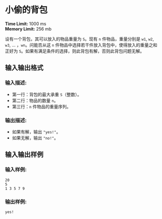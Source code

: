 # 小偷的背包

**Time Limit:** 1000 ms  
**Memory Limit:** 256 mb

设有一个背包，其可以放入的物品重量为 `S`。现有 `n` 件物品，重量分别是 `w1`, `w2`, `w3`, ... ，`wn`。问能否从这 `n` 件物品中选择若干件放入背包中，使得放入的重量之和正好为 `S`。如果有满足条件的选择，则此背包有解，否则此背包问题无解。

## 输入输出格式

### 输入描述:
- 第一行：背包的最大承重 `S`（整数）。
- 第二行：物品的数量 `n`。
- 第三行：`n` 件物品的重量序列。

### 输出描述:
- 如果有解，输出 `"yes!"`。
- 如果无解，输出 `"no!"`。

## 输入输出样例

### 输入样例:
```plaintext
20
5
1 3 5 7 9
```

### 输出样例:
```plaintext
yes!
```
